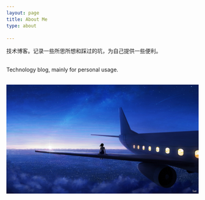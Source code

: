 ```yaml
---
layout: page
title: About Me
type: about

---
```



技术博客。记录一些所思所想和踩过的坑，为自己提供一些便利。
<br/><br/>

Technology blog, mainly for personal usage. 
<br/><br/>

![image](/assets/images/blog/girl_plane.jpg)



